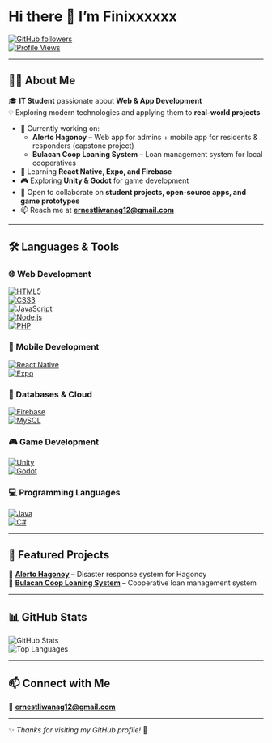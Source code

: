# Hi there 👋 I’m Finixxxxxx  

[![GitHub followers](https://img.shields.io/github/followers/Finixxxxxx?label=Follow&style=social)](https://github.com/Finixxxxxx)  
[![Profile Views](https://komarev.com/ghpvc/?username=Finixxxxxx&label=Profile%20Views&color=blue&style=flat)](https://github.com/Finixxxxxx)  

---

## 👨‍💻 About Me  

🎓 **IT Student** passionate about **Web & App Development**  
💡 Exploring modern technologies and applying them to **real-world projects**  

- 🔭 Currently working on:  
  - **Alerto Hagonoy** – Web app for admins + mobile app for residents & responders (capstone project)  
  - **Bulacan Coop Loaning System** – Loan management system for local cooperatives  
- 🌱 Learning **React Native, Expo, and Firebase**  
- 🎮 Exploring **Unity & Godot** for game development  
- 👯 Open to collaborate on **student projects, open-source apps, and game prototypes**  
- 📫 Reach me at **ernestliwanag12@gmail.com**  

---

## 🛠 Languages & Tools  

### 🌐 Web Development  
[![HTML5](https://img.shields.io/badge/HTML5-E34F26?style=for-the-badge&logo=html5&logoColor=white)](https://developer.mozilla.org/en-US/docs/Web/Guide/HTML/HTML5)  
[![CSS3](https://img.shields.io/badge/CSS3-1572B6?style=for-the-badge&logo=css3&logoColor=white)](https://developer.mozilla.org/en-US/docs/Web/CSS)  
[![JavaScript](https://img.shields.io/badge/JavaScript-F7DF1E?style=for-the-badge&logo=javascript&logoColor=black)](https://developer.mozilla.org/en-US/docs/Web/JavaScript)  
[![Node.js](https://img.shields.io/badge/Node.js-339933?style=for-the-badge&logo=node.js&logoColor=white)](https://nodejs.org/)  
[![PHP](https://img.shields.io/badge/PHP-777BB4?style=for-the-badge&logo=php&logoColor=white)](https://www.php.net/)

### 📱 Mobile Development  
[![React Native](https://img.shields.io/badge/React_Native-61DAFB?style=for-the-badge&logo=react&logoColor=black)](https://reactnative.dev/)  
[![Expo](https://img.shields.io/badge/Expo-000020?style=for-the-badge&logo=expo&logoColor=white)](https://expo.dev/)  

### 💾 Databases & Cloud  
[![Firebase](https://img.shields.io/badge/Firebase-FFCA28?style=for-the-badge&logo=firebase&logoColor=black)](https://firebase.google.com/)  
[![MySQL](https://img.shields.io/badge/MySQL-005C84?style=for-the-badge&logo=mysql&logoColor=white)](https://www.mysql.com/)  

### 🎮 Game Development  
[![Unity](https://img.shields.io/badge/Unity-100000?style=for-the-badge&logo=unity&logoColor=white)](https://unity.com/)  
[![Godot](https://img.shields.io/badge/Godot-478CBF?style=for-the-badge&logo=godot-engine&logoColor=white)](https://godotengine.org/)  

### 💻 Programming Languages  
[![Java](https://img.shields.io/badge/Java-007396?style=for-the-badge&logo=java&logoColor=white)](https://www.java.com/)  
[![C#](https://img.shields.io/badge/C%23-239120?style=for-the-badge&logo=c-sharp&logoColor=white)](https://learn.microsoft.com/en-us/dotnet/csharp/)  

---

## 🌱 Featured Projects  

📌 **[Alerto Hagonoy](#)** – Disaster response system for Hagonoy  
📌 **[Bulacan Coop Loaning System](#)** – Cooperative loan management system  

---

## 📊 GitHub Stats  

![GitHub Stats](https://github-readme-stats.vercel.app/api?username=Finixxxxxx&show_icons=true&theme=radical)  
![Top Languages](https://github-readme-stats.vercel.app/api/top-langs/?username=Finixxxxxx&layout=compact&theme=radical)  

---

## 📫 Connect with Me  

📧 **ernestliwanag12@gmail.com**  

---

✨ *Thanks for visiting my GitHub profile!* 🚀
